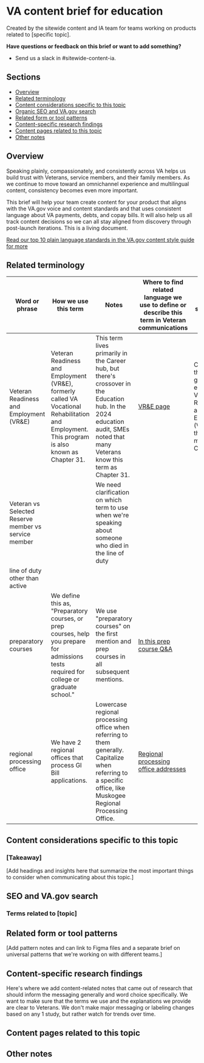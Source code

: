 # VA content brief for education

Created by the sitewide content and IA team for teams working on products related to [specific topic].

**Have questions or feedback on this brief or want to add something?**
- Send us a slack in #sitewide-content-ia.

## Sections

- [Overview](#overview)
- [Related terminology](#related-terminology)
- [Content considerations specific to this topic](#content-considerations-specific-to-this-topic)
- [Organic SEO and VA.gov search](#organic-seo-and-va.gov-search)
- [Related form or tool patterns](#related-form-or-tool-patterns) 
- [Content-specific research findings](#content-specific-research-findings)
- [Content pages related to this topic](#content-pages-related-to-this-topic)
- [Other notes](#other-notes)

## Overview

Speaking plainly, compassionately, and consistently across VA helps us build trust with Veterans, service members, and their family members. As we continue to move toward an omnichannel experience and multilingual content, consistency becomes even more important.  

This brief will help your team create content for your product that aligns with the VA.gov voice and content standards and that uses consistent language about VA payments, debts, and copay bills. It will also help us all track content decisions so we can all stay aligned from discovery through post-launch iterations. This is a living document. 

[Read our top 10 plain language standards in the VA.gov content style guide for more](https://design.va.gov/content-style-guide/content-principles/plain-language)

## Related terminology

| Word or phrase | How we use this term | Notes | Where to find related language we use to define or describe this term in Veteran communications | Official content style guide status | Date term added/last updated |
| -------------- | --------------- | --------------- | --------------- | --------------- | --------------- |
| Veteran Readiness and Employment (VR&E) | Veteran Readiness and Employment (VR&E), formerly called VA Vocational Rehabilitation and Employment. This program is also known as Chapter 31. | This term lives primarily in the Career hub, but there's crossover in the Education hub. In the 2024 education audit, SMEs noted that many Veterans know this term as Chapter 31. | [VR&E page](https://www.va.gov/careers-employment/vocational-rehabilitation/how-to-apply/) | Currently in the style guide in an entry for Veteran Readiness and Employment (VR&E), but there's no mention of Chapter 31 |  |
| Veteran vs Selected Reserve member vs service member |  | We need clarification on which term to use when we're speaking about someone who died in the line of duty |  |  |  |
| line of duty other than active |  |  |  |  |  |
| preparatory courses | We define this as, "Preparatory courses, or prep courses, help you prepare for admissions tests required for college or graduate school." | We use "preparatory courses" on the first mention and prep courses in all subsequent mentions.  | [In this prep course Q&A](https://prod.cms.va.gov/resources/can-i-use-my-va-education-benefits-to-pay-for-preparatory-courses) |  |  |
| regional processing office | We have 2 regional offices that process GI Bill applications. | Lowercase regional processing office when referring to them generally. Capitalize when referring to a specific office, like Muskogee Regional Processing Office. | [Regional processing office addresses](https://prod.cms.va.gov/resources/can-i-use-my-va-education-benefits-to-pay-for-preparatory-courses) |  |  |


## Content considerations specific to this topic

### [Takeaway]

[Add headings and insights here that summarize the most important things to consider when communicating about this topic.]

## SEO and VA.gov search

### Terms related to [topic]

## Related form or tool patterns 

[Add pattern notes and can link to Figma files and a separate brief on universal patterns that we're working on with different teams.]

## Content-specific research findings

Here's where we add content-related notes that came out of research that should inform the messaging generally and word choice specifically. We want to make sure that the terms we use and the explanations we provide are clear to Veterans. We don't make major messaging or labeling changes based on any 1 study, but rather watch for trends over time.

## Content pages related to this topic  
  
## Other notes
